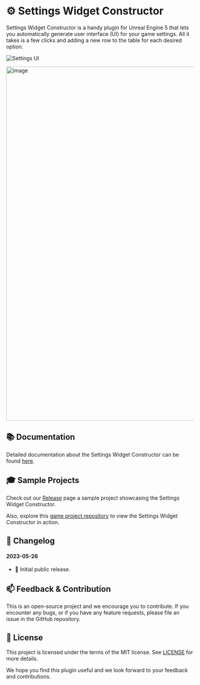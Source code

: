 # ⚙️ Settings Widget Constructor

Settings Widget Constructor is a handy plugin for Unreal Engine 5 that lets you automatically generate user interface (UI) for your game settings. All it takes is a few clicks and adding a new row to the table for each desired option.

![Settings UI](https://user-images.githubusercontent.com/20540872/147825296-ce7d33da-dfda-4757-b070-bfd08f700134.jpg)

<img width="948" alt="image" src="https://github.com/JanSeliv/Bomber/assets/20540872/5b4592a4-173d-4e6c-8a31-a502c14bd2c6">

## 📚 Documentation

Detailed documentation about the Settings Widget Constructor can be found [here](https://docs.google.com/document/d/1IXnOqrgaXTClP-0cIo28a9f6GHc9N1BCgTNnMk-X9VQ).

## 🎓 Sample Projects

Check out our [Release](https://github.com/JanSeliv/SettingsWidgetConstructor/releases) page a sample project showcasing the Settings Widget Constructor.

Also, explore this [game project repository](https://github.com/JanSeliv/Bomber) to view the Settings Widget Constructor in action.

## 📅 Changelog
#### 2023-05-26
- 🎉 Initial public release.

## 📫 Feedback & Contribution

This is an open-source project and we encourage you to contribute. If you encounter any bugs, or if you have any feature requests, please file an issue in the GitHub repository.

## 📜 License

This project is licensed under the terms of the MIT license. See [LICENSE](LICENSE) for more details.

We hope you find this plugin useful and we look forward to your feedback and contributions.
